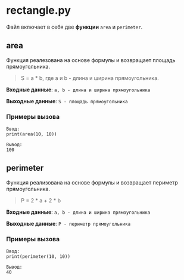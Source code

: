 # rectangle.py
Файл включает в себя две **функции** `area` и `perimeter`.
## area
Функция реалезована на основе формулы и возвращает площадь прямоугольника. 
> S = a * b, где a и b - длина и ширина прямоугольника.

**Входные данные**: ```a, b - длина и ширина прямоугольника```

**Выходные данные**: ```S - площадь прямоугольника```

### Примеры вызова
```
Ввод:
print(area(10, 10))
```
```
Вывод:
100
```

## perimeter
Функция реализована на основе формулы и возвращает периметр прямоугольника.
> P = 2 * a + 2 * b

**Входные данные**: ```a, b - длина и ширина прямоугольника```

**Выходные данные**: ```P - периметр прямоугольника```

### Примеры вызова

```
Ввод:
print(perimeter(10, 10))
```
```
Вывод:
40
```
